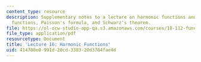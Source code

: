 ```yaml
---
content_type: resource
description: Supplementary notes to a lecture on harmonic functions and holomorphic
  functions, Poisson's formula, and Schwarz's theorem.
file: https://ol-ocw-studio-app-qa.s3.amazonaws.com/courses/18-112-functions-of-a-complex-variable-fall-2008/414780e0991d20cd338320d3784fae4d_lecture16.pdf
file_type: application/pdf
resourcetype: Document
title: 'Lecture 16: Harmonic Functions'
uid: 414780e0-991d-20cd-3383-20d3784fae4d
---
```

